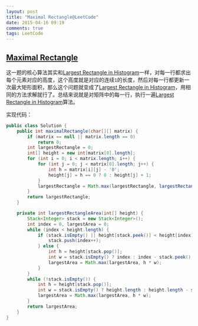 ```yaml
---
layout: post
title: "Maximal Rectangle@LeetCode"
date: 2015-04-16 09:19
comments: true
tags: LeetCode
---
```

## [Maximal Rectangle](https://leetcode.com/problems/maximal-rectangle/)

<!-- more -->

这一题的核心算法其实和[Largest Rectangle in Histogram](http://segmentfault.com/a/1190000002673098)一样，对每一行都求出每个元素对应的高度，这个高度就是对应的连续`1`的长度，然后对每一行都更新一次最大矩形面积，那么这个问题就变成了[Largest Rectangle in Histogram](https://leetcode.com/problems/largest-rectangle-in-histogram/)，用相同的方法求解就行了。总结来说就是对矩阵中的每一行，执行一遍[Largest Rectangle in Histogram](http://segmentfault.com/a/1190000002673098)算法。

实现代码：

``` java
public class Solution {
    public int maximalRectangle(char[][] matrix) {
        if (matrix == null || matrix.length == 0)
            return 0;
        int largestRectangle = 0;
        int[] height = new int[matrix[0].length];
        for (int i = 0; i < matrix.length; i++) {
            for (int j = 0; j < matrix[0].length; j++) {
                int h = matrix[i][j] - '0';
                height[j] = h == 0 ? 0 : height[j] + 1;
            }
            largestRectangle = Math.max(largestRectangle, largestRectangleArea(height));
        }
        return largestRectangle;
    }

    private int largestRectangleArea(int[] height) {
        Stack<Integer> stack = new Stack<Integer>();
        int index = 0, largestArea = 0;
        while (index < height.length) {
            if (stack.isEmpty() || height[stack.peek()] < height[index]) {
                stack.push(index++);
            } else {
                int h = height[stack.pop()];
                int w = stack.isEmpty() ? index : index - stack.peek() - 1;
                largestArea = Math.max(largestArea, h * w);
            }
        }
        while (!stack.isEmpty()) {
            int h = height[stack.pop()];
            int w = stack.isEmpty() ? height.length : height.length - stack.peek() - 1;
            largestArea = Math.max(largestArea, h * w);
        }
        return largestArea;
    }
}
```
